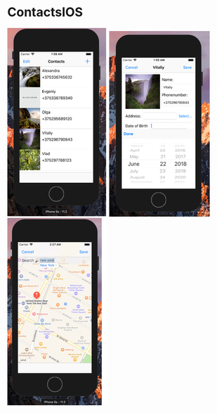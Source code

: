 # ContactsIOS
![Image alt](https://github.com/BoyarinDmitriy/ContactsIOS/blob/master/screens/1332161.png)   ![Image alt](https://github.com/BoyarinDmitriy/ContactsIOS/blob/master/screens/1332160.png)    ![Image alt](https://github.com/BoyarinDmitriy/ContactsIOS/blob/master/screens/1332172.png)
